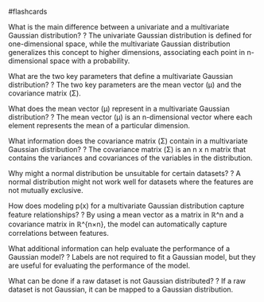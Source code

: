 #flashcards

What is the main difference between a univariate and a multivariate Gaussian distribution?
?
The univariate Gaussian distribution is defined for one-dimensional space, while the multivariate Gaussian distribution generalizes this concept to higher dimensions, associating each point in n-dimensional space with a probability.

What are the two key parameters that define a multivariate Gaussian distribution?
?
The two key parameters are the mean vector (μ) and the covariance matrix (Σ).

What does the mean vector (μ) represent in a multivariate Gaussian distribution?
?
The mean vector (μ) is an n-dimensional vector where each element represents the mean of a particular dimension.

What information does the covariance matrix (Σ) contain in a multivariate Gaussian distribution?
?
The covariance matrix (Σ) is an n x n matrix that contains the variances and covariances of the variables in the distribution.

Why might a normal distribution be unsuitable for certain datasets?
?
A normal distribution might not work well for datasets where the features are not mutually exclusive.

How does modeling p(x) for a multivariate Gaussian distribution capture feature relationships?
?
By using a mean vector as a matrix in ℝ^n and a covariance matrix in ℝ^{n×n}, the model can automatically capture correlations between features.

What additional information can help evaluate the performance of a Gaussian model?
?
Labels are not required to fit a Gaussian model, but they are useful for evaluating the performance of the model.

What can be done if a raw dataset is not Gaussian distributed?
?
If a raw dataset is not Gaussian, it can be mapped to a Gaussian distribution.

